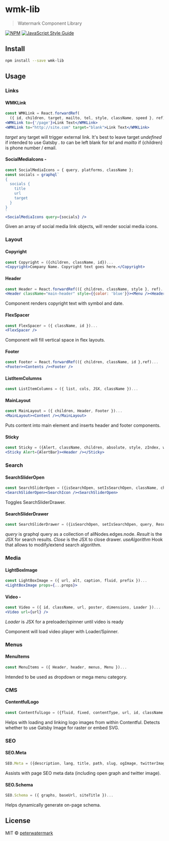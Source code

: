 # wmk-lib

> Watermark Component Library

[![NPM](https://img.shields.io/npm/v/wmk-lib.svg)](https://www.npmjs.com/package/wmk-lib) [![JavaScript Style Guide](https://img.shields.io/badge/code_style-standard-brightgreen.svg)](https://standardjs.com)

## Install

```bash
npm install --save wmk-lib
```

## Usage

### Links

#### WMKLink

```jsx
const WMKLink = React.forwardRef(
  ({ id, children, target, mailto, tel, style, className, speed }, ref)...
<WMKLink to={'/page'}>Link Text</WMKLink>
<WMKLink to="http://site.com" target="blank">Link Text</WMKLink>
```

_target_ any target will trigger external link. It's best to leave target _undefined_ if intended to use Gatsby <Link>.
_to_ can be left blank for _tel_ and _mailto_ if {children} is phone number / email.

#### SocialMediaIcons -

```jsx
const SocialMediaIcons = { query, platforms, className };
const socials = graphql`
{
  socials {
    title
    url
    target
  }
}
`
<SocialMediaIcons query={socials} />
```

Given an array of social media link objects, will render social media icons.

### Layout

#### Copyright

```jsx
const Copyright = ({children, className, id})...
<Copyright>Company Name. Copyright text goes here.</Copyright>
```

#### Header

```jsx
const Header = React.forwardRef(({ children, className, style }, ref)...
<Header className="main-header" style={{color: 'blue'}}><Menu /><Header/>
```

Component renders copyright text with symbol and date.

#### FlexSpacer

```jsx
const FlexSpacer = ({ className, id })...
<FlexSpacer />
```

Component will fill vertical space in flex layouts.

#### Footer

```jsx
const Footer = React.forwardRef(({ children, className, id },ref)...
<Footer><Contents /><Footer />
```

#### ListItemColumns

```jsx
const ListItemColumns = ({ list, cols, JSX, className })...
```

#### MainLayout

```jsx
const MainLayout = ({ children, Header, Footer })...
<MainLayout><Content /></MainLayout>
```

Puts content into main element and inserts header and footer components.

#### Sticky

```jsx
const Sticky = ({Alert, className, children, absolute, style, zIndex, width, trigger})...
<Sticky Alert={AlertBar}><Header /></Sticky>
```

### Search

#### SearchSliderOpen

```jsx
const SearchSliderOpen = ({isSearchOpen, setIsSearchOpen, className, children, style})...
<SearchSliderOpen><SearchIcon /><SearchSliderOpen>
```

Toggles SearchSliderDrawer.

#### SearchSliderDrawer

```jsx
const SearchSliderDrawer = ({isSearchOpen, setIsSearchOpen, query, Result, Close, className, style, useAlgorithm})...
```

_query_ is graphql query as a collection of allNodes.edges.node.
_Result_ is the JSX for search results.
_Close_ is the JSX to close drawer.
_useAlgorithm_ Hook that allows to modify/extend search algorithm.

### Media

#### LightBoxImage

```jsx
const LightBoxImage = ({ url, alt, caption, fluid, prefix })...
<LightBoxImage props={...props}>
```

#### Video -

```jsx
const Video = ({ id, className, url, poster, dimensions, Loader })...
<Video url={url} />
```

_Loader_ is JSX for a preloader/spinner until video is ready

Component will load video player with Loader/Spinner.

### Menus

#### MenuItems

```jsx
const MenuItems = ({ Header, header, menus, Menu })...
```

Intended to be used as dropdown or mega menu category.

### CMS

#### ContentfulLogo

```jsx
const ContentfulLogo = ({fluid, fixed, contentType, url, id, className, to, alt, target})...
```

Helps with loading and linking logo images from within Contentful. Detects whether to use Gatsby Image for raster or embed SVG.

### SEO

#### SEO.Meta

```jsx
SEO.Meta = ({description, lang, title, path, slug, ogImage, twitterImage, twitterHandle, baseUrl, siteTitle})...
```

Assists with page SEO meta data (including open graph and twitter image).

#### SEO.Schema

```jsx
SEO.Schema = ({ graphs, baseUrl, siteTitle })...
```

Helps dynamically generate on-page schema.

## License

MIT © [peterwatermark](https://github.com/peterwatermark)
